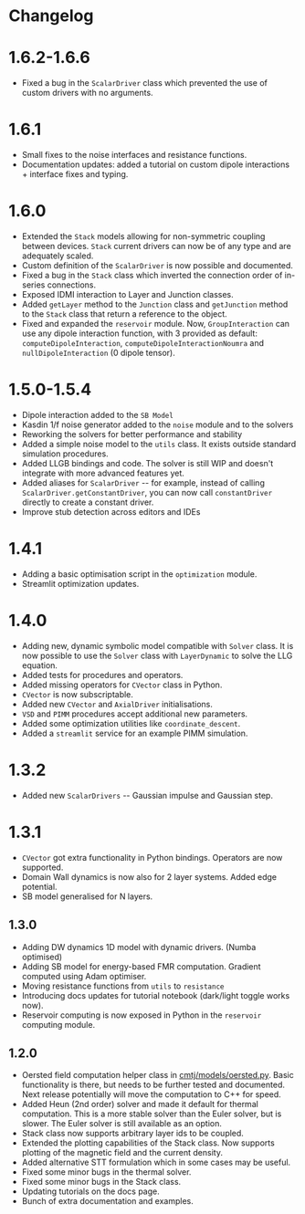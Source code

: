 # Changelog

# 1.6.2-1.6.6

- Fixed a bug in the `ScalarDriver` class which prevented the use of custom drivers with no arguments.

# 1.6.1

- Small fixes to the noise interfaces and resistance functions.
- Documentation updates: added a tutorial on custom dipole interactions + interface fixes and typing.

# 1.6.0

- Extended the `Stack` models allowing for non-symmetric coupling between devices.
  `Stack` current drivers can now be of any type and are adequately scaled.
- Custom definition of the `ScalarDriver` is now possible and documented.
- Fixed a bug in the `Stack` class which inverted the connection order of in-series connections.
- Exposed IDMI interaction to Layer and Junction classes.
- Added `getLayer` method to the `Junction` class and `getJunction` method to the `Stack` class that return a reference to the object.
- Fixed and expanded the `reservoir` module. Now, `GroupInteraction` can use any dipole interaction function, with 3 provided as default: `computeDipoleInteraction`, `computeDipoleInteractionNoumra` and `nullDipoleInteraction` (0 dipole tensor).

# 1.5.0-1.5.4

- Dipole interaction added to the `SB Model`
- Kasdin 1/f noise generator added to the `noise` module and to the solvers
- Reworking the solvers for better performance and stability
- Added a simple noise model to the `utils` class. It exists outside standard simulation procedures.
- Added LLGB bindings and code. The solver is still WIP and doesn't integrate with more advanced features yet.
- Added aliases for `ScalarDriver` -- for example, instead of calling `ScalarDriver.getConstantDriver`, you can now call `constantDriver` directly to create a constant driver.
- Improve stub detection across editors and IDEs

# 1.4.1

- Adding a basic optimisation script in the `optimization` module.
- Streamlit optimization updates.

# 1.4.0

- Adding new, dynamic symbolic model compatible with `Solver` class. It is now possible to use the `Solver` class with `LayerDynamic` to solve the LLG equation.
- Added tests for procedures and operators.
- Added missing operators for `CVector` class in Python.
- `CVector` is now subscriptable.
- Added new `CVector` and `AxialDriver` initialisations.
- `VSD` and `PIMM` procedures accept additional new parameters.
- Added some optimization utilities like `coordinate_descent`.
- Added a `streamlit` service for an example PIMM simulation.

# 1.3.2

- Added new `ScalarDrivers` -- Gaussian impulse and Gaussian step.

# 1.3.1

- `CVector` got extra functionality in Python bindings. Operators are now supported.
- Domain Wall dynamics is now also for 2 layer systems. Added edge potential.
- SB model generalised for N layers.

## 1.3.0

- Adding DW dynamics 1D model with dynamic drivers. (Numba optimised)
- Adding SB model for energy-based FMR computation. Gradient computed using Adam optimiser.
- Moving resistance functions from `utils` to `resistance`
- Introducing docs updates for tutorial notebook (dark/light toggle works now).
- Reservoir computing is now exposed in Python in the `reservoir` computing module.

## 1.2.0

- Oersted field computation helper class in [cmtj/models/oersted.py](cmtj/models/oersted.py). Basic functionality is there, but needs to be further tested and documented. Next release potentially will move the computation to C++ for speed.
- Added Heun (2nd order) solver and made it default for thermal computation. This is a more stable solver than the Euler solver, but is slower. The Euler solver is still available as an option.
- Stack class now supports arbitrary layer ids to be coupled.
- Extended the plotting capabilities of the Stack class. Now supports plotting of the magnetic field and the current density.
- Added alternative STT formulation which in some cases may be useful.
- Fixed some minor bugs in the thermal solver.
- Fixed some minor bugs in the Stack class.
- Updating tutorials on the docs page.
- Bunch of extra documentation and examples.
